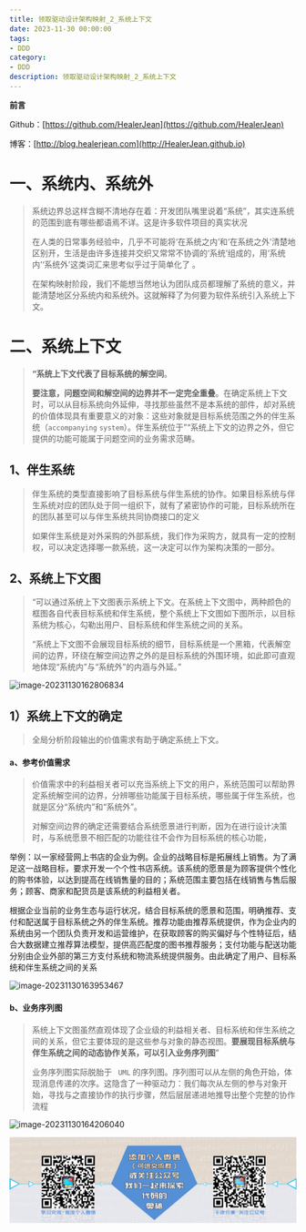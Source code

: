 ```yaml
---
title: 领取驱动设计架构映射_2_系统上下文
date: 2023-11-30 00:00:00
tags: 
- DDD
category: 
- DDD
description: 领取驱动设计架构映射_2_系统上下文
---
```


**前言**     

 Github：[https://github.com/HealerJean](https://github.com/HealerJean)         

 博客：[http://blog.healerjean.com](http://HealerJean.github.io)          



# 一、系统内、系统外

> 系统边界总这样含糊不清地存在着：开发团队嘴里说着“系统”，其实连系统的范围到底有哪些都语焉不详。这是许多软件项目的真实状况     
>
> 在人类的日常事务经验中，几乎不可能将‘在系统之内’和‘在系统之外’清楚地区别开，生活是由许多连接并交织又常常不协调的‘系统’组成的，用‘系统内’‘系统外’这类词汇来思考似乎过于简单化了 。     
>
> 在架构映射阶段，我们不能想当然地认为团队成员都理解了系统的意义，并能清楚地区分系统内和系统外。这就解释了为何要为软件系统引入系统上下文。



# 二、系统上下文

> **“系统上下文代表了目标系统的解空间**。     
>
> **要注意，问题空间和解空间的边界并不一定完全重叠**。在确定系统上下文时，可以从目标系统向外延伸，寻找那些虽然不是本系统的部件，却对系统的价值体现具有重要意义的对象：这些对象就是目标系统范围之外的伴生系统（`accompanying` `system`）。伴生系统位于”“系统上下文的边界之外，但它提供的功能可能属于问题空间的业务需求范畴。



## 1、伴生系统

> 伴生系统的类型直接影响了目标系统与伴生系统的协作。如果目标系统与伴生系统对应的团队处于同一组织下，就有了紧密协作的可能，目标系统所在的团队甚至可以与伴生系统共同协商接口的定义     
>
> 如果伴生系统是对外采购的外部系统，我们作为采购方，就具有一定的控制权，可以决定选择哪一款系统，这一决定可以作为架构决策的一部分。



## 2、系统上下文图

> “可以通过系统上下文图表示系统上下文。在系统上下文图中，两种颜色的框图各自代表目标系统和伴生系统，整个系统上下文图如下图所示，以目标系统为核心，勾勒出用户、目标系统和伴生系统之间的关系。    
>
> “系统上下文图不会展现目标系统的细节，目标系统是一个黑箱，代表解空间的边界，环绕在解空间边界之外的是目标系统的外围环境，如此即可直观地体现“系统内”与“系统外”的内涵与外延。”
>



![image-20231130162806834](/Users/healerjean/Desktop/HealerJean/HCode/HealerJean.github.io/blogImages/image-20231130162806834.png)





## 1）系统上下文的确定

> 全局分析阶段输出的价值需求有助于确定系统上下文。
>

#### a、参考价值需求

> 价值需求中的利益相关者可以充当系统上下文的用户，系统范围可以帮助界定系统解空间的边界，分辨哪些功能属于目标系统，哪些属于伴生系统，也就是区分“系统内”和“系统外”。     
>
> 对解空间边界的确定还需要结合系统愿景进行判断，因为在进行设计决策时，与系统愿景不相匹配的功能往往不会作为目标系统的核心功能，

举例：以一家经营网上书店的企业为例。企业的战略目标是拓展线上销售。为了满足这一战略目标，要求开发一个个性书店系统。该系统的愿景是为顾客提供个性化的购书体验，以达到提高在线销售量的目的；系统范围主要包括在线销售与售后服务；顾客、商家和配货员是该系统的利益相关者。

根据企业当前的业务生态与运行状况，结合目标系统的愿景和范围，明确推荐、支付和配送属于目标系统之外的伴生系统。推荐功能由推荐系统提供，作为企业内的系统由另一个团队负责开发和运营维护，在获取顾客的购买偏好与个性特征后，结合大数据建立推荐算法模型，提供高匹配度的图书推荐服务；支付功能与配送功能分别由企业外部的第三方支付系统和物流系统提供服务。由此确定了用户、目标系统和伴生系统之间的关系      

![image-20231130163953467](/Users/healerjean/Desktop/HealerJean/HCode/HealerJean.github.io/blogImages/image-20231130163953467.png)





#### b、业务序列图

> 系统上下文图虽然直观体现了企业级的利益相关者、目标系统和伴生系统之间的关系，但它主要体现的是这些参与对象的静态视图。**要展现目标系统与伴生系统之间的动态协作关系，可以引入业务序列图**”     
>
> 业务序列图实际脱胎于 ` UML` 的序列图。序列图可以从左侧的角色开始，体现消息传递的次序。这隐含了一种驱动力：我们每次从左侧的参与对象开始，寻找与之直接协作的执行步骤，然后层层递进地推导出整个完整的协作流程
>

![image-20231130164206040](/Users/healerjean/Desktop/HealerJean/HCode/HealerJean.github.io/blogImages/image-20231130164206040.png)























![ContactAuthor](https://raw.githubusercontent.com/HealerJean/HealerJean.github.io/master/assets/img/artical_bottom.jpg)



<!-- Gitalk 评论 start  -->

<link rel="stylesheet" href="https://unpkg.com/gitalk/dist/gitalk.css">

<script src="https://unpkg.com/gitalk@latest/dist/gitalk.min.js"></script> 
<div id="gitalk-container"></div>    
 <script type="text/javascript">
    var gitalk = new Gitalk({
		clientID: `1d164cd85549874d0e3a`,
		clientSecret: `527c3d223d1e6608953e835b547061037d140355`,
		repo: `HealerJean.github.io`,
		owner: 'HealerJean',
		admin: ['HealerJean'],
		id: 'QtDFUcKLgzXiNVfr',
    });
    gitalk.render('gitalk-container');
</script> 




<!-- Gitalk end -->



